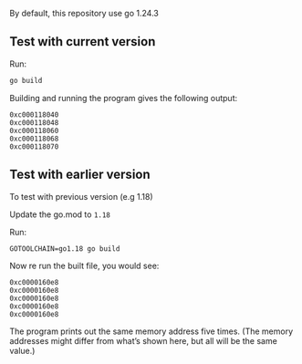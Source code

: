 By default, this repository use go 1.24.3


## Test with current version

Run:
```sh
go build
```

Building and running the program gives the following output:
```
0xc000118040
0xc000118048
0xc000118060
0xc000118068
0xc000118070
```

## Test with earlier version

To test with previous version (e.g 1.18)

Update the go.mod to `1.18`

Run:
```
GOTOOLCHAIN=go1.18 go build
```

Now re run the built file, you would see:
```
0xc0000160e8
0xc0000160e8
0xc0000160e8
0xc0000160e8
0xc0000160e8
```

The program prints out the same memory address five times. 
(The memory addresses might differ from what’s shown here, but all will be the same value.)